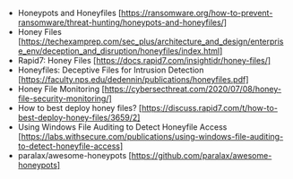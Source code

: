 * Honeypots and Honeyfiles [https://ransomware.org/how-to-prevent-ransomware/threat-hunting/honeypots-and-honeyfiles/]
* Honey Files [https://techexamprep.com/sec_plus/architecture_and_design/enterprise_env/deception_and_disruption/honeyfiles/index.html]
* Rapid7: Honey Files [https://docs.rapid7.com/insightidr/honey-files/]
* Honeyfiles: Deceptive Files for Intrusion Detection [https://faculty.nps.edu/dedennin/publications/honeyfiles.pdf]
* Honey File Monitoring [https://cybersecthreat.com/2020/07/08/honey-file-security-monitoring/]
* How to best deploy honey files? [https://discuss.rapid7.com/t/how-to-best-deploy-honey-files/3659/2]
* Using Windows File Auditing to Detect Honeyfile Access [https://labs.withsecure.com/publications/using-windows-file-auditing-to-detect-honeyfile-access]
* paralax/awesome-honeypots [https://github.com/paralax/awesome-honeypots]
